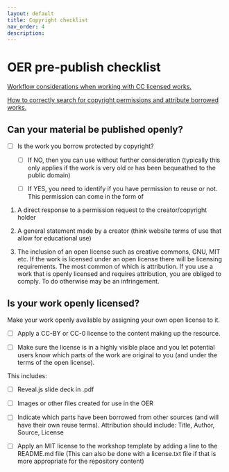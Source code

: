 ```yaml
---
layout: default
title: Copyright checklist
nav_order: 4
description:
---
```


# OER pre-publish checklist

[Workflow considerations when working with CC licensed works.](https://docs.google.com/presentation/d/1v8vi7HGRp9mxUWO4MAVn7vqV809yIoR-uLnhPjPl6ao/edit?usp=sharing)

[How to correctly search for copyright permissions and attribute borrowed works.](https://docs.google.com/presentation/d/1M-m_LZ8TJzDsDFDf0aB92iv1BtxqiKb9XUppSQHItFM/edit?usp=sharing)

## Can your material be published openly?
- [ ] Is the work you borrow protected by copyright?   

  - [ ] If NO, then you can use without further consideration (typically this only applies if the work is very old or has been bequeathed to the public domain)  

  - [ ] If YES, you need to identify if you have permission to reuse or not. This permission can come in the form of

1. A direct response to a permission request to the creator/copyright holder  

2. A general statement made by a creator (think website terms of use that allow for educational use)  

3. The inclusion of an open license such as creative commons, GNU, MIT etc. If the work is licensed under an open license there will be licensing requirements. The most common of which is attribution. If you use a work that is openly licensed and requires attribution, you are obliged to comply. To do otherwise may be an infringement.  

## Is your work openly licensed?
Make your work openly available by assigning your own open license to it.

- [ ] Apply a CC-BY or CC-0 license to the content making up the resource.

- [ ] Make sure the license is in a highly visible place and you let potential users know which parts of the work are original to you (and under the terms of the open license).

This includes:

- [ ] Reveal.js slide deck in .pdf

- [ ] Images or other files created for use in the OER

- [ ] Indicate which parts have been borrowed from other sources (and will have their own reuse terms). Attribution should include: Title, Author, Source, License

- [ ] Apply an MIT license to the workshop template by adding a line to the README.md file (This can also be done with a license.txt file if that is more appropriate for the repository content)
